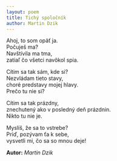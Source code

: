 ```yaml
---
layout: poem
title: Tichý spoločník
author: Martin Dzik
---
```


Ahoj, to som opäť ja.  
Počuješ ma?  
Navštívila ma tma,  
zatiaľ čo všetci navôkol spia.  

Cítim sa tak sám, kde si?  
Nezvládam tieto stavy,  
choré predstavy mojej hlavy.  
Prečo tu nie si?  

Cítim sa tak prázdny,  
znechutený ako v posledný deň prázdnin.  
Nikto tu nie je.  

Myslíš, že sa to vstrebe?  
Príď, pozývam ťa k sebe,  
vysvetli mi, čo sa so mnou deje!  

**Autor:** *Martin Dzik*  
